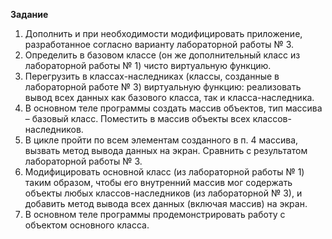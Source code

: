   **Задание**
1. Дополнить и при необходимости модифицировать приложение,
разработанное согласно варианту лабораторной работы № 3.
2. Определить в базовом классе (он же дополнительный класс из лабораторной работы № 1) чисто виртуальную функцию.
3. Перегрузить в классах-наследниках (классы, созданные в лабораторной работе № 3) виртуальную функцию: реализовать вывод всех данных
как базового класса, так и класса-наследника.
4. В основном теле программы создать массив объектов, тип массива –
базовый класс. Поместить в массив объекты всех классов-наследников.
5. В цикле пройти по всем элементам созданного в п. 4 массива, вызвать метод вывода данных на экран. Сравнить с результатом лабораторной
работы № 3.
6. Модифицировать основной класс (из лабораторной работы № 1)
таким образом, чтобы его внутренний массив мог содержать объекты любых
классов-наследников (из лабораторной № 3), и добавить метод вывода всех
данных (включая массив) на экран.
7. В основном теле программы продемонстрировать работу с объектом основного класса.

